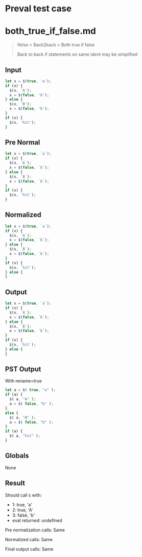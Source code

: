 # Preval test case

# both_true_if_false.md

> Ifelse > Back2back > Both true if false
>
> Back to back if statements on same ident may be simplified

## Input

`````js filename=intro
let x = $(true, 'a');
if (x) {
  $(x, 'A');
  x = $(false, 'b');
} else {
  $(x, 'B');
  x = $(false, 'b');
}
if (x) {
  $(x, 'hit');
}
`````

## Pre Normal


`````js filename=intro
let x = $(true, `a`);
if (x) {
  $(x, `A`);
  x = $(false, `b`);
} else {
  $(x, `B`);
  x = $(false, `b`);
}
if (x) {
  $(x, `hit`);
}
`````

## Normalized


`````js filename=intro
let x = $(true, `a`);
if (x) {
  $(x, `A`);
  x = $(false, `b`);
} else {
  $(x, `B`);
  x = $(false, `b`);
}
if (x) {
  $(x, `hit`);
} else {
}
`````

## Output


`````js filename=intro
let x = $(true, `a`);
if (x) {
  $(x, `A`);
  x = $(false, `b`);
} else {
  $(x, `B`);
  x = $(false, `b`);
}
if (x) {
  $(x, `hit`);
} else {
}
`````

## PST Output

With rename=true

`````js filename=intro
let a = $( true, "a" );
if (a) {
  $( a, "A" );
  a = $( false, "b" );
}
else {
  $( a, "B" );
  a = $( false, "b" );
}
if (a) {
  $( a, "hit" );
}
`````

## Globals

None

## Result

Should call `$` with:
 - 1: true, 'a'
 - 2: true, 'A'
 - 3: false, 'b'
 - eval returned: undefined

Pre normalization calls: Same

Normalized calls: Same

Final output calls: Same

